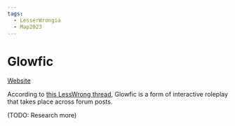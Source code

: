 ```yaml
---
tags:
  - LesserWrongia
  - Map2023
---
```

# Glowfic

[Website](https://glowfic.com/) 

According to [this LessWrong thread](https://www.lesswrong.com/posts/EfCgkyH9rTmHLQhhz/what-is-a-glowfic), Glowfic is a form of interactive roleplay that takes place across forum posts.

(TODO: Research more)



